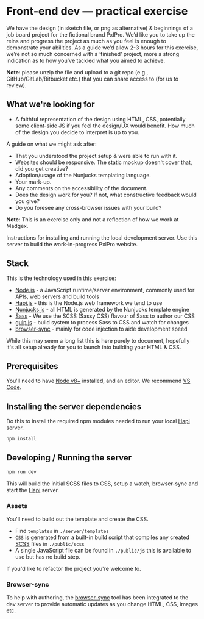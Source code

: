 # Front-end dev — practical exercise

We have the design (in sketch file, or png as alternative) & beginnings of a job board project for the fictional brand PxlPro. We’d like you to take up the reins and progress the project as much as you feel is enough to demonstrate your abilities. As a guide we’d allow 2-3 hours for this exercise, we’re not so much concerned with a ‘finished’ project, more a strong indication as to how you’ve tackled what you aimed to achieve.

**Note**: please unzip the file and upload to a git repo (e.g., GitHub/GitLab/Bitbucket etc.) that you can share access to (for us to review).

## What we're looking for

- A faithful representation of the design using HTML, CSS, potentially some client-side JS if you feel the design/UX would benefit. How much of the design you decide to interpret is up to you.

A guide on what we might ask after:

- That you understood the project setup & were able to run with it.
- Websites should be responsive. The static mockup doesn't cover that, did you get creative?
- Adoption/usage of the Nunjucks templating language.
- Your mark-up.
- Any comments on the accessibility of the document.
- Does the design work for you? If not, what constructive feedback would you give?
- Do you foresee any cross-browser issues with your build?

**Note**: This is an exercise only and not a reflection of how we work at Madgex.


Instructions for installing and running the local development server.
Use this server to build the work-in-progress PxlPro website.

## Stack

This is the technology used in this exercise:

- [Node.js](https://nodejs.org) - a JavaScript runtime/server environment, commonly used for APIs, web servers and build tools
- [Hapi.js](https://hapijs.com/) - this is the Node.js web framework we tend to use
- [Nunjucks.js](https://mozilla.github.io/nunjucks/templating.html) - all HTML is generated by the Nunjucks template engine
- [Sass](https://sass-lang.com/) - We use the SCSS (Sassy CSS) flavour of Sass to author our CSS
- [gulp.js](https://gulpjs.com/) - build system to process Sass to CSS and watch for changes
- [browser-sync](https://www.browsersync.io/) - mainly for code injection to aide development speed

While this may seem a long list this is here purely to document, hopefully it's all setup already for you to launch into building your HTML & CSS.

## Prerequisites

You'll need to have [Node v8+](https://nodejs.org/download) installed, and an editor. We recommend [VS Code](https://code.visualstudio.com/).


## Installing the server dependencies

Do this to install the required npm modules needed to run your local [Hapi](https://hapijs.com/) server.

```bash
npm install
```

## Developing / Running the server

```bash
npm run dev
```

This will build the initial SCSS files to CSS, setup a watch, browser-sync and start the [Hapi](https://hapijs.com/) server.

### Assets

You'll need to build out the template and create the CSS.

- Find `templates` in `./server/templates`
- `CSS` is generated from a built-in build script that compiles any created [SCSS](https://sass-lang.com/) files in `./public/scss`
- A single JavaScript file can be found in `./public/js` this is available to use but has no build step.

If you'd like to refactor the project you're welcome to.

### Browser-sync

To help with authoring, the [browser-sync](https://www.browsersync.io/) tool has been integrated to the dev server to provide automatic updates as you change HTML, CSS, images etc.
